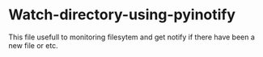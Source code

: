 # Watch-directory-using-pyinotify
This file usefull to monitoring filesytem and get notify if there have been a new file or etc.
